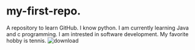 # my-first-repo.
A repository to learn GitHub.
I know python.
I am currently learning Java and c programming.
I am intrested in software development.
My favorite hobby is tennis. 
![download](https://github.com/user-attachments/assets/d182775e-57c3-45ea-9e40-2877e0cadd04)
